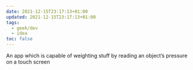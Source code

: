 ```yaml
---
date: 2021-12-15T23:17:13+01:00
updated: 2021-12-15T23:17:13+01:00
tags:
  - geek/dev
  - idea
toc: false
---
```

An app which is capable of weighting stuff by reading an object’s pressure on a touch screen
